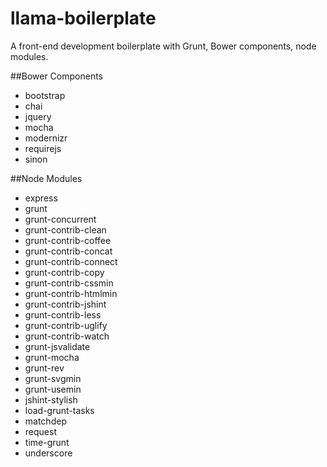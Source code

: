llama-boilerplate
=================

A front-end development boilerplate with Grunt, Bower components, node modules.

##Bower Components
* bootstrap
* chai
* jquery
* mocha
* modernizr
* requirejs
* sinon

##Node Modules
* express
* grunt
* grunt-concurrent
* grunt-contrib-clean
* grunt-contrib-coffee
* grunt-contrib-concat
* grunt-contrib-connect
* grunt-contrib-copy
* grunt-contrib-cssmin
* grunt-contrib-htmlmin
* grunt-contrib-jshint
* grunt-contrib-less
* grunt-contrib-uglify
* grunt-contrib-watch
* grunt-jsvalidate
* grunt-mocha
* grunt-rev
* grunt-svgmin
* grunt-usemin
* jshint-stylish
* load-grunt-tasks
* matchdep
* request
* time-grunt
* underscore
